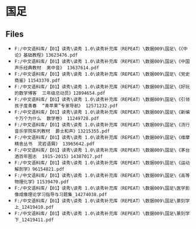 # 国足

## Files

- `F:/中文语料库/【01】读秀\读秀 1.0\读秀补充库（REPEAT）\数据009\国足\《《中论》基础教程》13623476.pdf`
- `F:/中文语料库/【01】读秀\读秀 1.0\读秀补充库（REPEAT）\数据009\国足\《中国声乐经典教材  男中音》 13637614.pdf`
- `F:/中文语料库/【01】读秀\读秀 1.0\读秀补充库（REPEAT）\数据009\国足\《党史商鉴》11543370.pdf`
- `F:/中文语料库/【01】读秀\读秀 1.0\读秀补充库（REPEAT）\数据009\国足\《好玩的数学博客  三年级总动员》12894654.pdf`
- `F:/中文语料库/【01】读秀\读秀 1.0\读秀补充库（REPEAT）\数据009\国足\《引领孩子度青春  “青苹果”专家导航》 12571232.pdf`
- `F:/中文语料库/【01】读秀\读秀 1.0\读秀补充库（REPEAT）\数据009\国足\《新编十万个为什么  数学卷》 11249728.pdf`
- `F:/中文语料库/【01】读秀\读秀 1.0\读秀补充库（REPEAT）\数据009\国足\《流行音乐学院系列教材  爵士和声》13215355.pdf`
- `F:/中文语料库/【01】读秀\读秀 1.0\读秀补充库（REPEAT）\数据009\国足\《维摩精舍丛书  灵岩语屑》 13965642.pdf`
- `F:/中文语料库/【01】读秀\读秀 1.0\读秀补充库（REPEAT）\数据009\国足\《茅台酒百年图志  1915-2015》14387017.pdf`
- `F:/中文语料库/【01】读秀\读秀 1.0\读秀补充库（REPEAT）\数据009\国足\《运动解剖学》96154821.pdf`
- `F:/中文语料库/【01】读秀\读秀 1.0\读秀补充库（REPEAT）\数据009\国足\《高等物理化学》11539470.pdf`
- `F:/中文语料库/【01】读秀\读秀 1.0\读秀补充库（REPEAT）\数据009\国足\医学影像成像理论学习指导与习题集_14274038.pdf`
- `F:/中文语料库/【01】读秀\读秀 1.0\读秀补充库（REPEAT）\数据009\国足\篆刻学上_12419410.pdf`
- `F:/中文语料库/【01】读秀\读秀 1.0\读秀补充库（REPEAT）\数据009\国足\篆刻学下_12419411.pdf`
